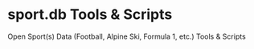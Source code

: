 # sport.db Tools & Scripts

Open Sport(s) Data (Football, Alpine Ski, Formula 1, etc.) Tools & Scripts

